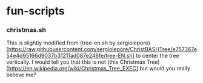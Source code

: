 # fun-scripts

### christmas.sh

This is slightly modified from (tree-en.sh by sergiolepore)[https://raw.githubusercontent.com/sergiolepore/ChristBASHTree/e757367e54e4d95166d9037b31211ad087e246fe/tree-EN.sh] to center the tree vertically. I would tell you that this is not (this Christmas Tree)[https://en.wikipedia.org/wiki/Christmas_Tree_EXEC] but would you really believe me?
